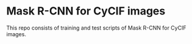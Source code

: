 # Mask R-CNN for CyCIF images
This repo consists of training and test scripts of Mask R-CNN for CyCIF images.